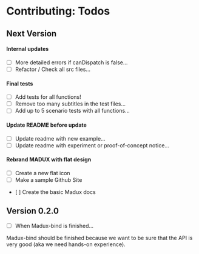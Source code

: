 
# Contributing: Todos


## Next Version

#### Internal updates
- [ ] More detailed errors if canDispatch is false...
- [ ] Refactor / Check all src files...

#### Final tests
- [ ] Add tests for all functions!
- [ ] Remove too many subtitles in the test files...
- [ ] Add up to 5 scenario tests with all functions...

#### Update README before update
- [ ] Update readme with new example...
- [ ] Update readme with experiment or proof-of-concept notice...

#### Rebrand MADUX with flat design
- [ ] Create a new flat icon
- [ ] Make a sample Github Site
- [ ] Create the basic Madux docs

## Version 0.2.0

- [ ] When Madux-bind is finished...

Madux-bind should be finished because we want to be sure that the API is very good (aka we need hands-on experience).
